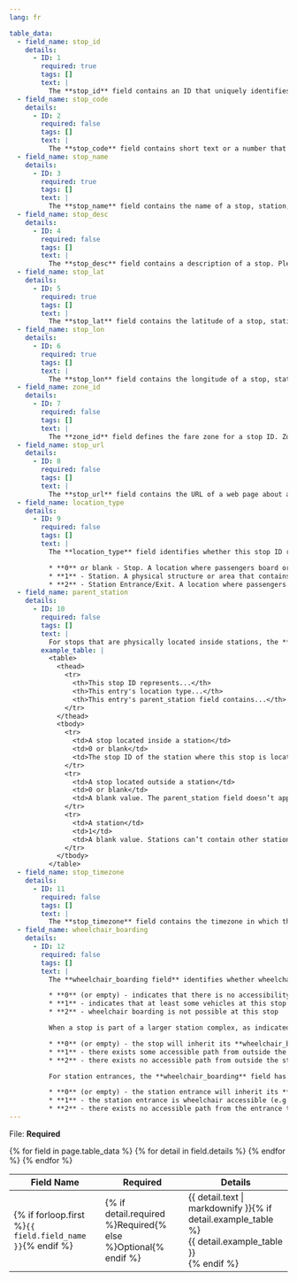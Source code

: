 ```yaml
---
lang: fr

table_data:
  - field_name: stop_id
    details:
      - ID: 1
        required: true
        tags: []
        text: |
          The **stop_id** field contains an ID that uniquely identifies a stop, station, or station entrance. Multiple routes may use the same stop. The **stop_id** is used by systems as an internal identifier of this record (e.g., primary key in database), and therefore the **stop_id** must be dataset unique.
  - field_name: stop_code
    details:
      - ID: 2
        required: false
        tags: []
        text: |
          The **stop_code** field contains short text or a number that uniquely identifies the stop for passengers. Stop codes are often used in phone-based transit information systems or printed on stop signage to make it easier for riders to get a stop schedule or real-time arrival information for a particular stop.  The **stop_code** field contains short text or a number that uniquely identifies the stop for passengers. The **stop_code** can be the same as **stop_id** if it is passenger-facing. This field should be left blank for stops without a code presented to passengers.
  - field_name: stop_name
    details:
      - ID: 3
        required: true
        tags: []
        text: |
          The **stop_name** field contains the name of a stop, station, or station entrance. Please use a name that people will understand in the local and tourist vernacular.
  - field_name: stop_desc
    details:
      - ID: 4
        required: false
        tags: []
        text: |
          The **stop_desc** field contains a description of a stop. Please provide useful, quality information. Do not simply duplicate the name of the stop.
  - field_name: stop_lat
    details:
      - ID: 5
        required: true
        tags: []
        text: |
          The **stop_lat** field contains the latitude of a stop, station, or station entrance. The field value must be a valid WGS 84 latitude.
  - field_name: stop_lon
    details:
      - ID: 6
        required: true
        tags: []
        text: |
          The **stop_lon** field contains the longitude of a stop, station, or station entrance. The field value must be a valid WGS 84 longitude value from -180 to 180.
  - field_name: zone_id
    details:
      - ID: 7
        required: false
        tags: []
        text: |
          The **zone_id** field defines the fare zone for a stop ID. Zone IDs are required if you want to provide fare information using [fare_rules.txt](#fare_rules). If this stop ID represents a station, the zone ID is ignored.
  - field_name: stop_url
    details:
      - ID: 8
        required: false
        tags: []
        text: |
          The **stop_url** field contains the URL of a web page about a particular stop. This should be different from the agency_url and the route_url fields.  The value must be a fully qualified URL that includes **http**:// or **https**://, and any special characters in the URL must be correctly escaped. See http://www.w3.org/Addressing/URL/4_URI_Recommentations.html for a description of how to create fully qualified URL values.
  - field_name: location_type
    details:
      - ID: 9
        required: false
        tags: []
        text: |
          The **location_type** field identifies whether this stop ID represents a stop, station, or station entrance. If no location type is specified, or the location_type is blank, stop IDs are treated as stops. Stations may have different properties from stops when they are represented on a map or used in trip planning.  The location type field can have the following values:

          * **0** or blank - Stop. A location where passengers board or disembark from a transit vehicle.
          * **1** - Station. A physical structure or area that contains one or more stop.
          * **2** - Station Entrance/Exit. A location where passengers can enter or exit a station from the street. The stop entry must also specify a parent_station value referencing the stop ID of the parent station for the entrance.
  - field_name: parent_station
    details:
      - ID: 10
        required: false
        tags: []
        text: |
          For stops that are physically located inside stations, the **parent_station** field identifies the station associated with the stop. To use this field, stops.txt must also contain a row where this stop ID is assigned location type=1.
        example_table: |
          <table>
            <thead>
              <tr>
                <th>This stop ID represents...</th>
                <th>This entry's location type...</th>
                <th>This entry's parent_station field contains...</th>
              </tr>
            </thead>
            <tbody>
              <tr>
                <td>A stop located inside a station</td>
                <td>0 or blank</td>
                <td>The stop ID of the station where this stop is located. The stop referenced by parent_station must have location_type=1.</td>
              </tr>
              <tr>
                <td>A stop located outside a station</td>
                <td>0 or blank</td>
                <td>A blank value. The parent_station field doesn’t apply to this stop.</td>
              </tr>
              <tr>
                <td>A station</td>
                <td>1</td>
                <td>A blank value. Stations can’t contain other stations.</td>
              </tr>
            </tbody>
          </table>
  - field_name: stop_timezone
    details:
      - ID: 11
        required: false
        tags: []
        text: |
          The **stop_timezone** field contains the timezone in which this stop, station, or station entrance is located. Please refer to [Wikipedia List of Timezones](https://en.wikipedia.org/wiki/List_of_tz_database_time_zones) for a list of valid values. If omitted, the stop should be assumed to be located in the timezone specified by **agency_timezone** in [agency.txt](#agency).   When a stop has a parent station, the stop is considered to be in the timezone specified by the parent station's **stop_timezone** value. If the parent has no stop_timezone value, the stops that belong to that station are assumed to be in the timezone specified by **agency_timezone**, even if the stops have their own **stop_timezone** values. In other words, if a given stop has a **parent_station** value, any **stop_timezone** value specified for that stop must be ignored.  Even if **stop_timezone** values are provided in stops.txt, the times in [stop_times.txt](#stop_times) should continue to be specified as time since midnight in the timezone specified by **agency_timezone** in agency.txt. This ensures that the time values in a trip always increase over the course of a trip, regardless of which timezones the trip crosses.
  - field_name: wheelchair_boarding
    details:
      - ID: 12
        required: false
        tags: []
        text: |
          The **wheelchair_boarding field** identifies whether wheelchair boardings are possible from the specified stop, station, or station entrance. The field can have the following values:

          * **0** (or empty) - indicates that there is no accessibility information for the stop
          * **1** - indicates that at least some vehicles at this stop can be boarded by a rider in a wheelchair
          * **2** - wheelchair boarding is not possible at this stop

          When a stop is part of a larger station complex, as indicated by a stop with a **parent_station** value, the stop's **wheelchair_boarding** field has the following additional semantics:

          * **0** (or empty) - the stop will inherit its **wheelchair_boarding** value from the parent station, if specified in the parent
          * **1** - there exists some accessible path from outside the station to the specific stop / platform
          * **2** - there exists no accessible path from outside the station to the specific stop / platform

          For station entrances, the **wheelchair_boarding** field has the following additional semantics:

          * **0** (or empty) - the station entrance will inherit its **wheelchair_boarding** value from the parent station, if specified in the parent
          * **1** - the station entrance is wheelchair accessible (e.g. an elevator is available to platforms if they are not at-grade)
          * **2** - there exists no accessible path from the entrance to station platforms
---
```

File: **Required**

<div class="table-wrapper">
  <table class="recommendation">
    <thead>
      <tr>
        <th>Field Name</th>
        <th>Required</th>
        <th>Details</th>
      </tr>
    </thead>
    <tbody>
    {% for field in page.table_data %}
      {% for detail in field.details %}
      <tr id="{{ page.slug }}_{{ detail.ID }}" class="anchor-row{% if forloop.first %} field-row{% endif %}{% for tag in detail.tags %} {{ tag }}{% endfor %}">
        <td>{% if forloop.first %}<code>{{ field.field_name }}</code>{% endif %}</td>
        <td>{% if detail.required %}Required{% else %}Optional{% endif %}</td>
        <td>{{ detail.text | markdownify }}{% if detail.example_table %}<div class="table-wrapper">{{ detail.example_table }}</div>{% endif %}</td>
      </tr>
      {% endfor %}
    {% endfor %}
    </tbody>
  </table>
</div>